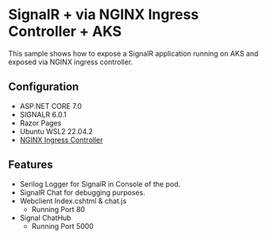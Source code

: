 # SignalR + via NGINX Ingress Controller + AKS

This sample shows how to expose a SignalR application running on AKS and exposed via NGINX ingress controller.

## Configuration

- ASP.NET CORE 7.0
- SIGNALR 6.0.1
- Razor Pages
- Ubuntu WSL2 22.04.2
- [NGINX Ingress Controller](https://kubernetes.github.io/ingress-nginx)

## Features

- Serilog Logger for SignalR in Console of the pod.
- SignalR Chat for debugging purposes.
- Webclient Index.cshtml & chat.js
  - Running Port 80
- Signal ChatHub 
  - Running Port 5000